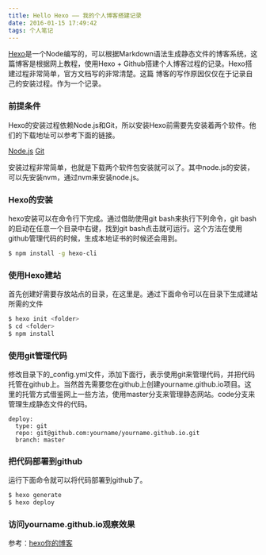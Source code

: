 ```yaml
---
title: Hello Hexo —— 我的个人博客搭建记录
date: 2016-01-15 17:49:42
tags: 个人笔记
---
```

[Hexo](http://hexo.io/)是一个Node编写的，可以根据Markdown语法生成静态文件的博客系统，这篇博客是根据网上教程，使用Hexo + Github搭建个人博客过程的记录。Hexo搭建过程非常简单，官方文档写的非常清楚。这篇 博客的写作原因仅仅在于记录自己的安装过程。作为一个记录。

### 前提条件

Hexo的安装过程依赖Node.js和Git，所以安装Hexo前需要先安装着两个软件。他们的下载地址可以参考下面的链接。

[Node.js](https://nodejs.org)
[Git](git-scm.com)

安装过程非常简单，也就是下载两个软件包安装就可以了。其中node.js的安装，可以先安装nvm，通过nvm来安装node.js。

### Hexo的安装

hexo安装可以在命令行下完成。通过借助使用git bash来执行下列命令，git bash的启动在任意一个目录中右键，找到git bash点击就可运行。这个方法在使用github管理代码的时候，生成本地证书的时候还会用到。

``` bash
$ npm install -g hexo-cli
```

### 使用Hexo建站

首先创建好需要存放站点的目录，在这里是<folder>。通过下面命令可以在<folder>目录下生成建站所需的文件

``` bash
$ hexo init <folder>
$ cd <folder>
$ npm install
```

### 使用git管理代码

修改<folder>目录下的_config.yml文件，添加下面行，表示使用git来管理代码，并把代码托管在github上。当然首先需要您在github上创建yourname.github.io项目。这里的托管方式借鉴网上一些方法，使用master分支来管理静态网站。code分支来管理生成静态文件的代码。

```
deploy:
  type: git
  repo: git@github.com:yourname/yourname.github.io.git
  branch: master
```

### 把代码部署到github

运行下面命令就可以将代码部署到github了。

``` bash
$ hexo generate
$ hexo deploy
```
### 访问yourname.github.io观察效果

参考：[hexo你的博客](http://ibruce.info/2013/11/22/hexo-your-blog/)
